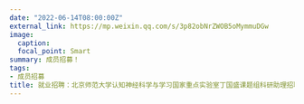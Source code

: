 ```yaml
---
date: "2022-06-14T08:00:00Z"
external_link: https://mp.weixin.qq.com/s/3p82obNrZWOB5oMymmuDGw
image:
  caption: 
  focal_point: Smart
summary: 成员招募！
tags:
- 成员招募
title: 就业招聘：北京师范大学认知神经科学与学习国家重点实验室丁国盛课题组科研助理招聘启事
---
```

